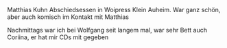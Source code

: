 Matthias Kuhn Abschiedsessen in Woipress Klein Auheim. War ganz schön, aber auch komisch im Kontakt mit Matthias

Nachmittags war ich bei Wolfgang seit langem mal, war sehr Bett auch Coriina, er hat mir CDs mit gegeben